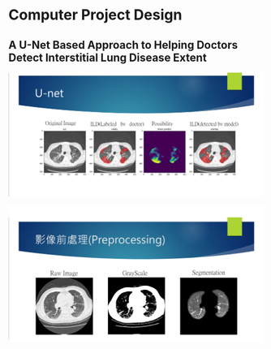 # Computer Project Design
## A U-Net Based Approach to Helping Doctors Detect Interstitial Lung Disease Extent

![Segmentation](./report/report1.png)

![Result of U-net Model](./report/report2.png)
